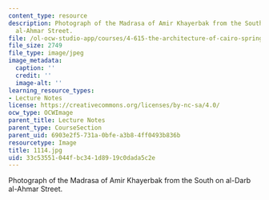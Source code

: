```yaml
---
content_type: resource
description: Photograph of the Madrasa of Amir Khayerbak from the South on al-Darb
  al-Ahmar Street.
file: /ol-ocw-studio-app/courses/4-615-the-architecture-of-cairo-spring-2002/33c53551044fbc341d8919c0dada5c2e_1114.jpg
file_size: 2749
file_type: image/jpeg
image_metadata:
  caption: ''
  credit: ''
  image-alt: ''
learning_resource_types:
- Lecture Notes
license: https://creativecommons.org/licenses/by-nc-sa/4.0/
ocw_type: OCWImage
parent_title: Lecture Notes
parent_type: CourseSection
parent_uid: 6903e2f5-731a-0bfe-a3b8-4ff0493b836b
resourcetype: Image
title: 1114.jpg
uid: 33c53551-044f-bc34-1d89-19c0dada5c2e
---
```

Photograph of the Madrasa of Amir Khayerbak from the South on al-Darb al-Ahmar Street.